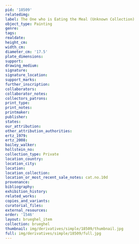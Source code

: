 ```yaml
---
pid: '18509'
relatedimg: 
label: The One who is Eating the Meal (Unknown Collection)
object_type: Painting
genre: 
tags: 
realdate: 
height_cm: 
width_cm: 
diameter_cm: '17.5'
plate_dimensions: 
support: 
drawing_medium: 
signature: 
signature_location: 
support_marks: 
further_inscription: 
collaborators: 
collaborator_notes: 
collectors_patrons: 
print_type: 
print_notes: 
printmaker: 
publisher: 
states: 
our_attribution: 
other_attribution_authorities: 
ertz_1979: 
ertz_2008: 
bailey_walker: 
hollstein_no: 
collection_type: Private
location_country: 
location_city: 
location: 
location_collection: 
location_or_most_recent_sale_notes: cat.no.10d
provenance: 
bibliography: 
exhibition_history: 
related_works: 
copies_and_variants: 
curatorial_files: 
external_resources: 
order: '1546'
layout: brueghel_item
collection: brueghel
thumbnail: img/derivatives/simple/18509/thumbnail.jpg
full: img/derivatives/simple/18509/full.jpg
---
```

